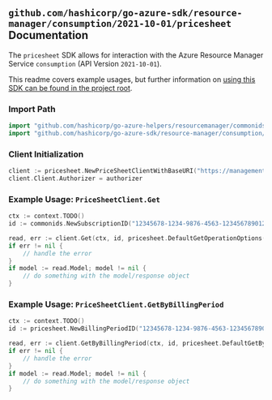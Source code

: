 
## `github.com/hashicorp/go-azure-sdk/resource-manager/consumption/2021-10-01/pricesheet` Documentation

The `pricesheet` SDK allows for interaction with the Azure Resource Manager Service `consumption` (API Version `2021-10-01`).

This readme covers example usages, but further information on [using this SDK can be found in the project root](https://github.com/hashicorp/go-azure-sdk/tree/main/docs).

### Import Path

```go
import "github.com/hashicorp/go-azure-helpers/resourcemanager/commonids"
import "github.com/hashicorp/go-azure-sdk/resource-manager/consumption/2021-10-01/pricesheet"
```


### Client Initialization

```go
client := pricesheet.NewPriceSheetClientWithBaseURI("https://management.azure.com")
client.Client.Authorizer = authorizer
```


### Example Usage: `PriceSheetClient.Get`

```go
ctx := context.TODO()
id := commonids.NewSubscriptionID("12345678-1234-9876-4563-123456789012")

read, err := client.Get(ctx, id, pricesheet.DefaultGetOperationOptions())
if err != nil {
	// handle the error
}
if model := read.Model; model != nil {
	// do something with the model/response object
}
```


### Example Usage: `PriceSheetClient.GetByBillingPeriod`

```go
ctx := context.TODO()
id := pricesheet.NewBillingPeriodID("12345678-1234-9876-4563-123456789012", "billingPeriodValue")

read, err := client.GetByBillingPeriod(ctx, id, pricesheet.DefaultGetByBillingPeriodOperationOptions())
if err != nil {
	// handle the error
}
if model := read.Model; model != nil {
	// do something with the model/response object
}
```
